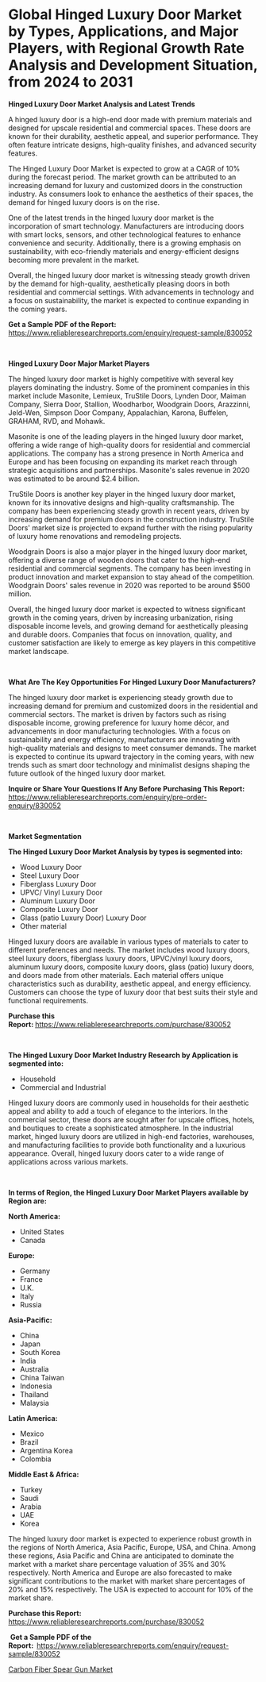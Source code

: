 <p><h1>Global Hinged Luxury Door Market by Types, Applications, and Major Players, with Regional Growth Rate Analysis and Development Situation, from 2024 to 2031</h1></p><p><strong>Hinged Luxury Door Market Analysis and Latest Trends</strong></p>
<p><p>A hinged luxury door is a high-end door made with premium materials and designed for upscale residential and commercial spaces. These doors are known for their durability, aesthetic appeal, and superior performance. They often feature intricate designs, high-quality finishes, and advanced security features.</p><p>The Hinged Luxury Door Market is expected to grow at a CAGR of 10% during the forecast period. The market growth can be attributed to an increasing demand for luxury and customized doors in the construction industry. As consumers look to enhance the aesthetics of their spaces, the demand for hinged luxury doors is on the rise.</p><p>One of the latest trends in the hinged luxury door market is the incorporation of smart technology. Manufacturers are introducing doors with smart locks, sensors, and other technological features to enhance convenience and security. Additionally, there is a growing emphasis on sustainability, with eco-friendly materials and energy-efficient designs becoming more prevalent in the market.</p><p>Overall, the hinged luxury door market is witnessing steady growth driven by the demand for high-quality, aesthetically pleasing doors in both residential and commercial settings. With advancements in technology and a focus on sustainability, the market is expected to continue expanding in the coming years.</p></p>
<p><strong>Get a Sample PDF of the Report:&nbsp;</strong> <a href="https://www.reliableresearchreports.com/enquiry/request-sample/830052">https://www.reliableresearchreports.com/enquiry/request-sample/830052</a></p>
<p>&nbsp;</p>
<p><strong>Hinged Luxury Door Major Market Players</strong></p>
<p><p>The hinged luxury door market is highly competitive with several key players dominating the industry. Some of the prominent companies in this market include Masonite, Lemieux, TruStile Doors, Lynden Door, Maiman Company, Sierra Door, Stallion, Woodharbor, Woodgrain Doors, Arazzinni, Jeld-Wen, Simpson Door Company, Appalachian, Karona, Buffelen, GRAHAM, RVD, and Mohawk.</p><p>Masonite is one of the leading players in the hinged luxury door market, offering a wide range of high-quality doors for residential and commercial applications. The company has a strong presence in North America and Europe and has been focusing on expanding its market reach through strategic acquisitions and partnerships. Masonite's sales revenue in 2020 was estimated to be around $2.4 billion.</p><p>TruStile Doors is another key player in the hinged luxury door market, known for its innovative designs and high-quality craftsmanship. The company has been experiencing steady growth in recent years, driven by increasing demand for premium doors in the construction industry. TruStile Doors' market size is projected to expand further with the rising popularity of luxury home renovations and remodeling projects.</p><p>Woodgrain Doors is also a major player in the hinged luxury door market, offering a diverse range of wooden doors that cater to the high-end residential and commercial segments. The company has been investing in product innovation and market expansion to stay ahead of the competition. Woodgrain Doors' sales revenue in 2020 was reported to be around $500 million.</p><p>Overall, the hinged luxury door market is expected to witness significant growth in the coming years, driven by increasing urbanization, rising disposable income levels, and growing demand for aesthetically pleasing and durable doors. Companies that focus on innovation, quality, and customer satisfaction are likely to emerge as key players in this competitive market landscape.</p></p>
<p>&nbsp;</p>
<p><strong>What Are The Key Opportunities For Hinged Luxury Door Manufacturers?</strong></p>
<p><p>The hinged luxury door market is experiencing steady growth due to increasing demand for premium and customized doors in the residential and commercial sectors. The market is driven by factors such as rising disposable income, growing preference for luxury home décor, and advancements in door manufacturing technologies. With a focus on sustainability and energy efficiency, manufacturers are innovating with high-quality materials and designs to meet consumer demands. The market is expected to continue its upward trajectory in the coming years, with new trends such as smart door technology and minimalist designs shaping the future outlook of the hinged luxury door market.</p></p>
<p><strong>Inquire or Share Your Questions If Any Before Purchasing This Report:</strong> <a href="https://www.reliableresearchreports.com/enquiry/pre-order-enquiry/830052">https://www.reliableresearchreports.com/enquiry/pre-order-enquiry/830052</a></p>
<p>&nbsp;</p>
<p><strong>Market Segmentation</strong></p>
<p><strong>The Hinged Luxury Door Market Analysis by types is segmented into:</strong></p>
<p><ul><li>Wood Luxury Door</li><li>Steel Luxury Door</li><li>Fiberglass Luxury Door</li><li>UPVC/ Vinyl Luxury Door</li><li>Aluminum Luxury Door</li><li>Composite Luxury Door</li><li>Glass (patio Luxury Door) Luxury Door</li><li>Other material</li></ul></p>
<p><p>Hinged luxury doors are available in various types of materials to cater to different preferences and needs. The market includes wood luxury doors, steel luxury doors, fiberglass luxury doors, UPVC/vinyl luxury doors, aluminum luxury doors, composite luxury doors, glass (patio) luxury doors, and doors made from other materials. Each material offers unique characteristics such as durability, aesthetic appeal, and energy efficiency. Customers can choose the type of luxury door that best suits their style and functional requirements.</p></p>
<p><strong>Purchase this Report:&nbsp;</strong><a href="https://www.reliableresearchreports.com/purchase/830052">https://www.reliableresearchreports.com/purchase/830052</a></p>
<p>&nbsp;</p>
<p><strong>The Hinged Luxury Door Market Industry Research by Application is segmented into:</strong></p>
<p><ul><li>Household</li><li>Commercial and Industrial</li></ul></p>
<p><p>Hinged luxury doors are commonly used in households for their aesthetic appeal and ability to add a touch of elegance to the interiors. In the commercial sector, these doors are sought after for upscale offices, hotels, and boutiques to create a sophisticated atmosphere. In the industrial market, hinged luxury doors are utilized in high-end factories, warehouses, and manufacturing facilities to provide both functionality and a luxurious appearance. Overall, hinged luxury doors cater to a wide range of applications across various markets.</p></p>
<p>&nbsp;</p>
<p><strong>In terms of Region, the Hinged Luxury Door Market Players available by Region are:</strong></p>
<p>
    <p> <strong> North America: </strong>
        <ul>
            <li>United States</li>
            <li>Canada</li>
        </ul>
        </p> 
    <p> <strong> Europe: </strong>
        <ul>
            <li>Germany</li>
            <li>France</li>
            <li>U.K.</li>
            <li>Italy</li>
            <li>Russia</li>
        </ul>
        </p> 
    <p> <strong> Asia-Pacific: </strong>
        <ul>
            <li>China</li>
            <li>Japan</li>
            <li>South Korea</li>
            <li>India</li>
            <li>Australia</li>
            <li>China Taiwan</li>
            <li>Indonesia</li>
            <li>Thailand</li>
            <li>Malaysia</li>
        </ul>
        </p> 
    <p> <strong> Latin America: </strong>
        <ul>
            <li>Mexico</li>
            <li>Brazil</li>
            <li>Argentina Korea</li>
            <li>Colombia</li>
        </ul>
        </p> 
    <p> <strong> Middle East & Africa: </strong>
        <ul>
            <li>Turkey</li>
            <li>Saudi</li>
            <li>Arabia</li>
            <li>UAE</li>
            <li>Korea</li>
        </ul>
    </p>
    </p>
<p><p>The hinged luxury door market is expected to experience robust growth in the regions of North America, Asia Pacific, Europe, USA, and China. Among these regions, Asia Pacific and China are anticipated to dominate the market with a market share percentage valuation of 35% and 30% respectively. North America and Europe are also forecasted to make significant contributions to the market with market share percentages of 20% and 15% respectively. The USA is expected to account for 10% of the market share.</p></p>
<p><strong>Purchase this Report: </strong><a href="https://www.reliableresearchreports.com/purchase/830052">https://www.reliableresearchreports.com/purchase/830052</a></p>
<p>&nbsp;<strong>Get a Sample PDF of the Report:&nbsp;&nbsp;</strong><a href="https://www.reliableresearchreports.com/enquiry/request-sample/830052">https://www.reliableresearchreports.com/enquiry/request-sample/830052</a></p>
<p><strong></strong></p>
<p><p><a href="https://issuu.com/reportprime-2/docs/carbon-fiber-spear-gun-market-size-2030.pptx">Carbon Fiber Spear Gun Market</a></p></p>